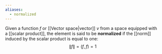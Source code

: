 ```yaml
---
aliases:
  - normalized
---
```

Given a function $f$ or [[Vector space|vector]] $v$ from a space equipped with a [[scalar product]], the element is said to be **normalized** if the [[norm]] induced by the scalar product is equal to one:
$$\lVert f \rVert =(f,f)=1$$

